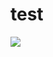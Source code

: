 # test
<a href="https://heroku.com/deploy" target="_blank"><img src="https://www.herokucdn.com/deploy/button.svg"></a>
